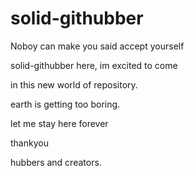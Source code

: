 # solid-githubber
Noboy can make you said accept yourself


solid-githubber here, im excited to come 

in this new world of repository.


earth is getting too boring.

let me stay here forever

thankyou


hubbers and creators.
